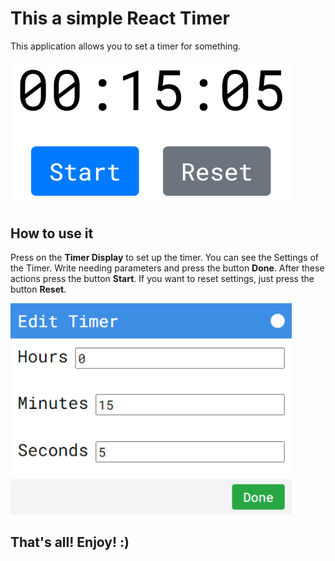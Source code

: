 # This a simple React Timer

This application allows you to set a timer for something.

<img src="./src/img/TimerScreen.png" alt="Timer Screenshot" width="450px">

## How to use it

Press on the __Timer Display__ to set up the timer.
You can see the Settings of the Timer.
Write needing parameters and press the button __Done__.
After these actions press the button __Start__.
If you want to reset settings, just press the button __Reset__.

<img src="./src/img/Settings.png" alt="Timer Screenshot" width="450px">

## That's all! Enjoy! :)

